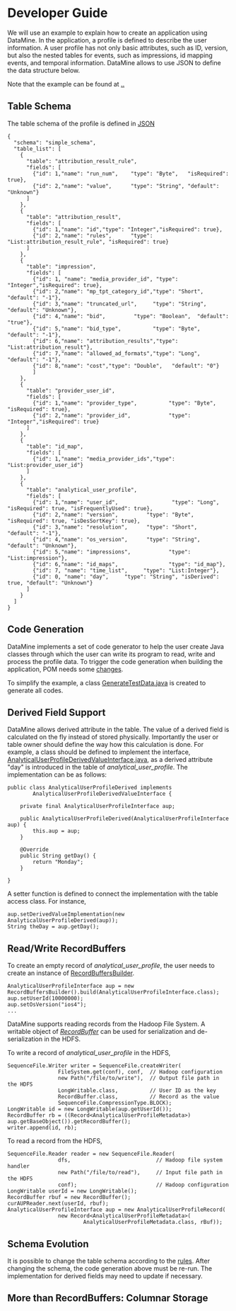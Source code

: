 # Developer Guide

We will use an example to explain how to create an application using DataMine. In the application, a profile is defined to describe the user information. A user profile has not only basic attributes, such as ID, version, but also the nested tables for events, such as impressions, id mapping events, and temporal information.  DataMine allows to use JSON to define the data structure below. 

Note that the example can be found at [..](../RecordBuffers/src/test/java/datamine/storage/recordbuffers/example)

## Table Schema

The table schema of the profile is defined in [JSON](../RecordBuffers/src/test/resources/SimpleSchema.json)

	{
	  "schema": "simple_schema",
	  "table_list": [
	    {
	      "table": "attribution_result_rule",
	      "fields": [
	        {"id": 1,"name": "run_num",    "type": "Byte",   "isRequired": true},
	        {"id": 2,"name": "value",      "type": "String", "default": "Unknown"}
	      ]
	    },
	    {
	      "table": "attribution_result",
	      "fields": [
	        {"id": 1,"name": "id","type": "Integer","isRequired": true},
	        {"id": 2,"name": "rules",      "type": "List:attribution_result_rule", "isRequired": true}
	      ]
	    },
	    {
	      "table": "impression",
	      "fields": [
	        {"id": 1, "name": "media_provider_id", "type": "Integer","isRequired": true},
	        {"id": 2,"name": "mp_tpt_category_id","type": "Short",  "default": "-1"},
	        {"id": 3,"name": "truncated_url",     "type": "String", "default": "Unknown"},
	        {"id": 4,"name": "bid",         "type": "Boolean",  "default": "true"},
	        {"id": 5,"name": "bid_type",          "type": "Byte",   "default": "-1"},
	        {"id": 6,"name": "attribution_results","type": "List:attribution_result"},
	        {"id": 7,"name": "allowed_ad_formats","type": "Long",   "default": "-1"},
			{"id": 8,"name": "cost","type": "Double",   "default": "0"}
			]
	    },
	    {
	      "table": "provider_user_id",
	      "fields": [
	        {"id": 1,"name": "provider_type",          "type": "Byte",   "isRequired": true},
	        {"id": 2,"name": "provider_id",            "type": "Integer","isRequired": true}
	      ]
	    },
	    {
	      "table": "id_map",
	      "fields": [
	        {"id": 1,"name": "media_provider_ids","type": "List:provider_user_id"}
	      ]
	    },
	    {
	      "table": "analytical_user_profile",
	      "fields": [
	        {"id": 1,"name": "user_id",                 "type": "Long",   "isRequired": true, "isFrequentlyUsed": true},
	        {"id": 2,"name": "version",         "type": "Byte", "isRequired": true, "isDesSortKey": true},
	        {"id": 3,"name": "resolution",      "type": "Short",  "default": "-1"},
	        {"id": 4,"name": "os_version",      "type": "String", "default": "Unknown"},
	        {"id": 5,"name": "impressions",            "type": "List:impression"},
	        {"id": 6,"name": "id_maps",                "type": "id_map"},
			{"id": 7, "name": "time_list",     "type": "List:Integer"},
			{"id": 0, "name": "day",     "type": "String", "isDerived": true, "default": "Unknown"}
	      ]
	    }
	  ]
	}


## Code Generation

DataMine implements a set of code generator to help the user create Java classes through which the user can write its program to read, write and process the profile data. To trigger the code generation when building the application, POM needs some [changes](../RecordBuffers#code_generation). 

To simplify the example, a class [GenerateTestData.java](../RecordBuffers/src/test/java/datamine/storage/recordbuffers/example/GenerateTestData.java) is created to generate all codes. 

## Derived Field Support

DataMine allows derived attribute in the table. The value of a derived field is calculated on the fly instead of stored physically. Importantly the user or table owner should define the way how this calculation is done. For example, a class should be defined to implement the interface, [AnalyticalUserProfileDerivedValueInterface.java](../RecordBuffers/src/test/java/datamine/storage/recordbuffers/example/interfaces/AnalyticalUserProfileDerivedValueInterface.java), as a derived attribute "day" is introduced in the table of *analytical_user_profile*.  The implementation can be as follows:

	public class AnalyticalUserProfileDerived implements
			AnalyticalUserProfileDerivedValueInterface {
	
		private final AnalyticalUserProfileInterface aup;
		
		public AnalyticalUserProfileDerived(AnalyticalUserProfileInterface aup) {
			this.aup = aup;
		}
		
		@Override
		public String getDay() {
			return "Monday";
		}
	
	}

A setter function is defined to connect the implementation with the table access class. For instance, 

	aup.setDerivedValueImplementation(new AnalyticalUserProfileDerived(aup));
	String theDay = aup.getDay();



## Read/Write RecordBuffers

To create an empty record of *analytical_user_profile*, the user needs to create an instance of [RecordBuffersBuilder](../RecordBuffers/src/test/java/datamine/storage/recordbuffers/example/wrapper/builder/RecordBuffersBuilder.java). 

	AnalyticalUserProfileInterface aup = new RecordBuffersBuilder().build(AnalyticalUserProfileInterface.class);
	aup.setUserId(10000000);
	aup.setOsVersion("ios4");
	...


DataMine supports reading records from the Hadoop File System. A writable object of [*RecordBuffer*](../RecordBuffers/src/main/java/datamine/storage/recordbuffers/RecordBuffer.java) can be used for serialization and de-serialization in the HDFS.  

To write a record of *analytical_user_profile* in the HDFS,

	SequenceFile.Writer writer = SequenceFile.createWriter(
					FileSystem.get(conf), conf,  // Hadoop configuration
					new Path("/file/to/write"),  // Output file path in the HDFS
					LongWritable.class,          // User ID as the key
					RecordBuffer.class,          // Record as the value
					SequenceFile.CompressionType.BLOCK);
	LongWritable id = new LongWritable(aup.getUserId());
	RecordBuffer rb = ((Record<AnalyticalUserProfileMetadata>) aup.getBaseObject()).getRecordBuffer();
	writer.append(id, rb);

To read a record from the HDFS,

	SequenceFile.Reader reader = new SequenceFile.Reader(
					dfs,                           // Hadoop file system handler 
					new Path("/file/to/read"),     // Input file path in the HDFS
					conf);                         // Hadoop configuration
	LongWritable userId = new LongWritable();
	RecordBuffer rbuf = new RecordBuffer();
	curAUPReader.next(userId, rbuf);
	AnalyticalUserProfileInterface aup = new AnalyticalUserProfileRecord(
					new Record<AnalyticalUserProfileMetadata>(
							AnalyticalUserProfileMetadata.class, rBuf));



## Schema Evolution

It is possible to change the table schema according to the [rules](../README.md#schema-evolution-data-backward-compatibility). After changing the schema, the code generation above must be re-run. The implementation for derived fields may need to update if necessary. 

## More than RecordBuffers: Columnar Storage

